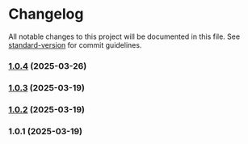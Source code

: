 # Changelog

All notable changes to this project will be documented in this file. See [standard-version](https://github.com/conventional-changelog/standard-version) for commit guidelines.

### [1.0.4](https://github.com/omnizach/squirrel-noise/compare/v1.0.3...v1.0.4) (2025-03-26)

### [1.0.3](https://github.com/omnizach/squirrel-noise/compare/v1.0.2...v1.0.3) (2025-03-19)

### [1.0.2](https://github.com/omnizach/squirrel-noise/compare/v1.0.1...v1.0.2) (2025-03-19)

### 1.0.1 (2025-03-19)
